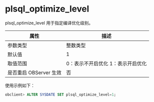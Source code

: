 plsql_optimize_level 
=========================================

plsql_optimize_level 用于指定编译优化级别。


|        属性        |                 描述                 |
|------------------|------------------------------------|
| 参数类型             | 整数类型                               |
| 默认值              | 1                                  |
| 取值范围             | 0：表示不开启优化 1：表示开启优化 |
| 是否重启 OBServer 生效 | 否                                  |



使用示例如下：

```sql
obclient> ALTER SYSDATE SET plsql_optimize_level=1;
```


